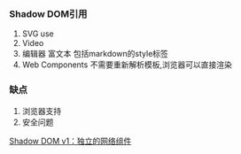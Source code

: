### Shadow DOM引用 ###
1. SVG use
2. Video
3. 编辑器 富文本 包括markdown的style标签
4. Web Components 不需要重新解析模板,浏览器可以直接渲染 

### 缺点 ###
1. 浏览器支持
2. 安全问题


[Shadow DOM v1：独立的网络组件](https://developers.google.cn/web/fundamentals/web-components/shadowdom?hl=zh-cn#reset)
